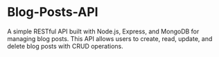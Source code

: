 # Blog-Posts-API
A simple RESTful API built with Node.js, Express, and MongoDB for managing blog posts. This API allows users to create, read, update, and delete blog posts with CRUD operations.
